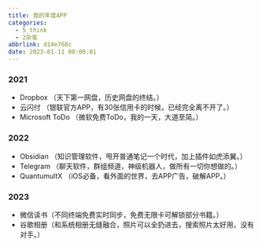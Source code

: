 ```yaml
---
title: 我的年度APP
categories:
  - 5_think
  - 2杂笔
abbrlink: d14e768c
date: 2023-01-11 00:00:01
---
```


### 2021

+ Dropbox （天下第一网盘，历史网盘的终结。）
+ 云闪付 （银联官方APP，有30张信用卡的时候，已经完全离不开了。）
+ Microsoft ToDo （微软免费ToDo，我的一天，大道至简。）

### 2022

+ Obsidian （知识管理软件，甩开普通笔记一个时代，加上插件如虎添翼。）
+ Telegram （聊天软件，群组频道，神级机器人，做所有一切你想做的。）
+ QuantumultX （iOS必备，看外面的世界，去APP广告，破解APP。）

### 2023

+ 微信读书（不同终端免费实时同步，免费无限卡可解锁部分书籍。）
+ 谷歌相册（和系统相册无缝融合，照片可以全扔进去，搜索照片太好用，没有对手。）